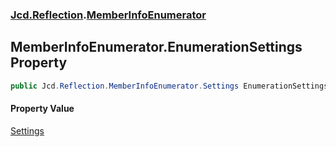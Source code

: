 ### [Jcd.Reflection](Jcd_Reflection.md 'Jcd.Reflection').[MemberInfoEnumerator](Jcd_Reflection_MemberInfoEnumerator.md 'Jcd.Reflection.MemberInfoEnumerator')
## MemberInfoEnumerator.EnumerationSettings Property
```csharp
public Jcd.Reflection.MemberInfoEnumerator.Settings EnumerationSettings { get; set; }
```
#### Property Value
[Settings](Jcd_Reflection_MemberInfoEnumerator_Settings.md 'Jcd.Reflection.MemberInfoEnumerator.Settings')
